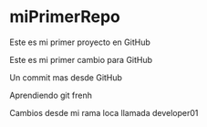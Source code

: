 # miPrimerRepo
Este es mi primer proyecto en GitHub

Este es mi primer cambio para GitHub

Un commit mas desde GitHub

Aprendiendo git frenh

Cambios desde mi rama loca llamada developer01